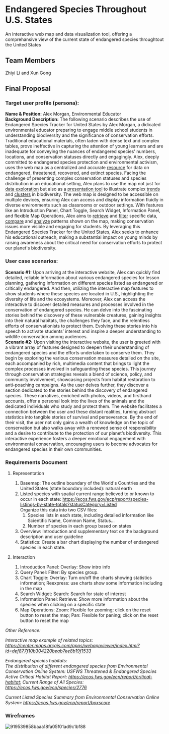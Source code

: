 #  Endangered Species Throughout U.S. States
An interactive web map and data visualization tool, offering a comprehansive view of the current state of endangered species throughtout the United States

## Team Members
Zhiyi Li and Xun Gong

## Final Proposal
### Target user profile (persona):
**Name & Position:** Alex Morgan, Environmental Educator     
**Background Description:** 
The following scenario describes the use of Endangered Species Tracker for United States by Alex Morgan, a didicated environmental educator preparing to engage middle school students in understanding biodiversity and the significance of conservation efforts. Traditional educational materials, often laden with dense text and complex tables, prove ineffective in capturing the attention of young learners and are inadequate for conveying the nuances of endangered species' numbers, locations, and conservation statuses directly and engagingly. Alex, deeply committed to endangered species protection and environmental activism, uses the web map as a centralized and accurate <ins>resource</ins> for data on endangered, threatened, recovered, and extinct species. Facing the challenge of presenting complex conservation statuses and species distribution in an educational setting, Alex plans to use the map not just for <ins>data exploration</ins> but also as a <ins>presentation tool</ins> to illustrate complex <ins>trends</ins> and <ins>clusters</ins> in biodiversity. The web map is designed to be accessible on multiple devices, ensuring Alex can access and display information fluidly in diverse environments such as classrooms or outdoor settings. With features like an Introduction Panel, Chart Toggle, Search Widget, Information Panel, and flexible Map Operations, Alex aims to <ins>retrieve</ins> and <ins>filter</ins> specific data, <ins>compare</ins> and <ins>analyze</ins> patterns shown on the map, making conservation issues more visible and engaging for students. By leveraging this Endangered Species Tracker for the United States, Alex seeks to enhance his educational outreach, making a substantial impact on young minds by raising awareness about the critical need for conservation efforts to protect our planet's biodiversity.      
### User case scenarios: 
**Scenario #1:**
   Upon arriving at the interactive website, Alex can quickly find detailed, reliable information about various endangered species for lesson planning, gathering information on different species listed as endangered or critically endangered. And then, utilizing the interactive map features to show students where these species are located in U.S., highlighting the diversity of life and the ecosystems. Moreover, Alex can access the interactive to discover detailed measures and processes involved in the conservation of endangered species. He can delve into the fascinating stories behind the discovery of these vulnerable creatures, gaining insights into their natural habitats, the challenges they face, and the relentless efforts of conservationists to protect them. Evolving these stories into his speech to activate students’ interest and inspire a deeper understanding to wildlife conservation among audiences.     
**Scenario #2:**
   Upon visiting the interactive website, the user is greeted with a vibrant array of features designed to deepen their understanding of endangered species and the efforts undertaken to conserve them. They begin by exploring the various conservation measures detailed on the site, each accompanied by rich, multimedia content that brings to light the complex processes involved in safeguarding these species. This journey through conservation strategies reveals a blend of science, policy, and community involvement, showcasing projects from habitat restoration to anti-poaching campaigns.
   As the user delves further, they discover a section dedicated to the stories behind the discovery of endangered species. These narratives, enriched with photos, videos, and firsthand accounts, offer a personal look into the lives of the animals and the dedicated individuals who study and protect them. The website facilitates a connection between the user and these distant realities, turning abstract statistics into tangible stories of survival and perseverance. By the end of their visit, the user not only gains a wealth of knowledge on the topic of conservation but also walks away with a renewed sense of responsibility and a desire to contribute to the protection of our planet’s biodiversity. This interactive experience fosters a deeper emotional engagement with environmental conservation, encouraging users to become advocates for endangered species in their own communities.
### Requirements Document
 1. Representation
    1. Basemap: The outline boundary of the World's Countries and the United States (state boundary included): natural earth
    2. Listed species with spatial current range believed to or known to occur in each state: https://ecos.fws.gov/ecp/report/species-listings-by-state-totals?statusCategory=Listed     
       Organize this data into two CSV files:
       1. Species lists in each state, including detailed information like Scientific Name, Common Name, Status...
       2. Number of species in each group based on states
    3. Overview: Introduction and supplementary text on the background description and user guideline
    4. Statistics: Create a bar chart displaying the number of endangered species in each state.

 2. Interaction
    1. Introduction Panel: Overlay: Show intro info
    2. Query Panel: Filter: By species group.
    3. Chart Toggle: Overlay: Turn on/off the charts showing statistics information; Reexpress: use charts show some information including in the map 
    4. Search Widget: Search: Search for state of interest
    5. Information Panel: Retrieve: Show more information about the species when clicking on a specific state
    6. Map Operations: Zoom: Flexible for zooming; click on the reset button to reset the map; Pan: Flexible for paning; click on the reset button to reset the map

*Other Reference:*  
     
*Interactive map example of related topics: https://center.maps.arcgis.com/apps/webappviewer/index.html?id=def877f10b304220beab7ee8b19f1533* 
     
*Endangered species habitats:*      
*The distribution of different endangered species from Environmental Conservation Online System: USFWS Threatened & Endangered Species Active Critical Habitat Report: https://ecos.fws.gov/ecp/report/critical-habitat; Current Range of All Species: https://ecos.fws.gov/ecp/species/2776*     

*Current Listed Species Summary from Environmental Conservation Online System: https://ecos.fws.gov/ecp/report/boxscore*



### Wireframes
![919539858baaa18fa05f01ad9c1bf88](https://github.com/xiaoguaishou0202yy/2024_Endangered-Species-US/assets/158022313/0103f4fb-812a-44c4-91c3-92c1a17a98b2)










